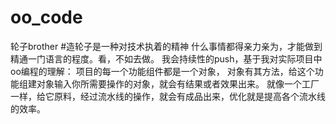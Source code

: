 # oo_code
轮子brother
#造轮子是一种对技术执着的精神
什么事情都得亲力亲为，才能做到精通一门语言的程度。看，不如去做。
我会持续性的push，基于我对实际项目中oo编程的理解：
项目的每一个功能组件都是一个对象，
对象有其方法，给这个功能组建对象输入你所需要操作的对象，就会有结果或者效果出来。
就像一个工厂一样，给它原料，经过流水线的操作，就会有成品出来，优化就是提高各个流水线的效率。
